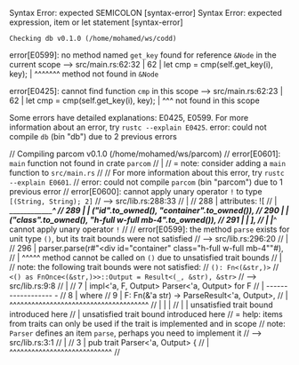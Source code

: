 Syntax Error: expected SEMICOLON [syntax-error]
Syntax Error: expected expression, item or let statement [syntax-error]

    Checking db v0.1.0 (/home/mohamed/ws/codd)
error[E0599]: no method named `get_key` found for reference `&Node` in the current scope
  --> src/main.rs:62:32
   |
62 |             let cmp = cmp(self.get_key(i), key);
   |                                ^^^^^^^ method not found in `&Node`

error[E0425]: cannot find function `cmp` in this scope
  --> src/main.rs:62:23
   |
62 |             let cmp = cmp(self.get_key(i), key);
   |                       ^^^ not found in this scope

Some errors have detailed explanations: E0425, E0599.
For more information about an error, try `rustc --explain E0425`.
error: could not compile `db` (bin "db") due to 2 previous errors



//    Compiling parcom v0.1.0 (/home/mohamed/ws/parcom)
// error[E0601]: `main` function not found in crate `parcom`
//   |
//   = note: consider adding a `main` function to `src/main.rs`
//
// For more information about this error, try `rustc --explain E0601`.
// error: could not compile `parcom` (bin "parcom") due to 1 previous error
// error[E0600]: cannot apply unary operator `!` to type `[(String, String); 2]`
//    --> src/lib.rs:288:33
//     |
// 288 |                       attributes: ![
//     |  _________________________________^
// 289 | |                         ("id".to_owned(), "container".to_owned()),
// 290 | |                         ("class".to_owned(), "h-full w-full mb-4".to_owned()),
// 291 | |                     ],
//     | |_____________________^ cannot apply unary operator `!`
//
// error[E0599]: the method `parse` exists for unit type `()`, but its trait bounds were not satisfied
//    --> src/lib.rs:296:20
//     |
// 296 |             parser.parse(r#"<div id="container" class="h-full w-full mb-4""#),
//     |                    ^^^^^ method cannot be called on `()` due to unsatisfied trait bounds
//     |
// note: the following trait bounds were not satisfied:
//       `(): Fn<(&str,)>`
//       `<() as FnOnce<(&str,)>>::Output = Result<(_, &str), &str>`
//    --> src/lib.rs:9:8
//     |
// 7   | impl<'a, F, Output> Parser<'a, Output> for F
//     |                     ------------------     -
// 8   | where
// 9   |     F: Fn(&'a str) -> ParseResult<'a, Output>,
//     |        ^^^^^^^^^^^^^^^^^^^^^^^^^^^^^^^^^^^^^^
//     |        |              |
//     |        |              unsatisfied trait bound introduced here
//     |        unsatisfied trait bound introduced here
//     = help: items from traits can only be used if the trait is implemented and in scope
// note: `Parser` defines an item `parse`, perhaps you need to implement it
//    --> src/lib.rs:3:1
//     |
// 3   | pub trait Parser<'a, Output> {
//     | ^^^^^^^^^^^^^^^^^^^^^^^^^^^^
//
